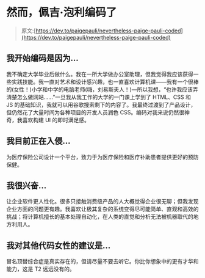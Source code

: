 # 然而，佩吉·泡利编码了

> 原文:[https://dev.to/paigepauli/nevertheless-paige-pauli-coded](https://dev.to/paigepauli/nevertheless-paige-pauli-coded)

## 我开始编码是因为...

我不确定大学毕业后做什么。我在一所大学做办公室助理，但我觉得我应该获得一些实践技能。我一直对艺术和设计感兴趣，也一直喜欢计算机课——我有一个很棒的(女性！)小学和中学的电脑老师(嗨，刘易斯夫人！)—所以我想，“也许我应该弄清楚怎么做网站……”一旦我从我工作的大学的一门课上学到了 HTML、CSS 和 JS 的基础知识，我就可以用谷歌搜索剩下的内容了。我最终过渡到了产品设计，但仍然花了大量时间为各种项目的开发人员润色 CSS。编码对我来说仍然很神奇，我喜欢构建 UI 的即时满足感。

## 我目前正在入侵...

为医疗保险公司设计一个平台，致力于为医疗保险和医疗补助患者提供更好的预防保健。

## 我很兴奋...

让企业软件更人性化。很多只接触消费级产品的人大概觉得企业很无聊；但我发现企业方面的问题更有趣。我喜欢让极其复杂的系统变得尽可能简单、直观和高效的挑战；将计算机擅长的基本处理自动化，在人类的直觉和分析无法被机器取代的地方利用人。

## 我对其他代码女性的建议是...

冒名顶替综合症是真实存在的，但请尽量不要去听它。你比你想象中的更有才华和能力，这是 T2 远远没有的。